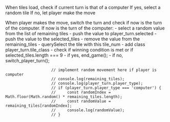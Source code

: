 When tiles load, check if current turn is that of a computer
If yes, select a random tile
If no, let player make the move

When player makes the move, switch the turn and check if now is the turn of the computer. 
    If now is the turn of the computer:
        - select a random value from the list of remaining tiles
        - push the value to player_turn.selected
        - push the value to the selected_tiles
        - remove the value from the remaining_tiles
        - querySelect the tile with this tile_num
        - add class player_turn.tile_class
        - check if winning condition is met or if selected_tiles.length === 9
            - if yes, end_game();
            - if no, switch_player_turn();


                        // implement random movement here if player is computer
                        // console.log(remaining_tiles);
                        // console.log(player_turn.player_type);
                        // if (player_turn.player_type === 'computer') {
                        //     const randomIndex = Math.floor(Math.random() * remaining_tiles.length);
                        //     const randomValue = remaining_tiles[randomIndex];
                        //     console.log(randomValue);
                        // }












<!-- ## Tic Tac Toe
<h2>
    <a href="https://sevleo.github.io/library/">Preview link</a>
</h2>

### About the project

This project was created for the <span><a href="https://www.theodinproject.com/lessons/node-path-javascript-library">Project: Library assignment</a></span> of The Odin Project Curriculum. It showcases knowledge of the vanilla CSS, Flexbox and CSS Grid, and Javascript objects. -->